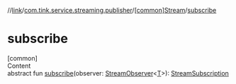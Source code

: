 //[link](../../index.md)/[com.tink.service.streaming.publisher](../index.md)/[[common]Stream](index.md)/[subscribe](subscribe.md)



# subscribe  
[common]  
Content  
abstract fun [subscribe](subscribe.md)(observer: [StreamObserver](../[common]-stream-observer/index.md)<[T](index.md)>): [StreamSubscription](../[common]-stream-subscription/index.md)  



